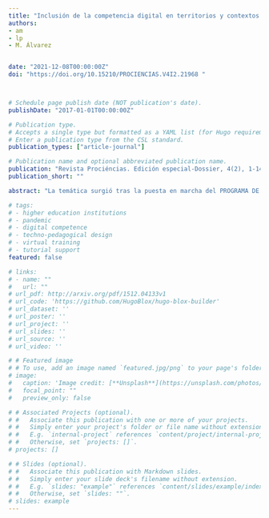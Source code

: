 ```yaml
---
title: "Inclusión de la competencia digital en territorios y contextos institucionales de países de América Latina y el Caribe"
authors:
- am
- lp
- M. Álvarez


date: "2021-12-08T00:00:00Z"
doi: "https://doi.org/10.15210/PROCIENCIAS.V4I2.21968 "



# Schedule page publish date (NOT publication's date).
publishDate: "2017-01-01T00:00:00Z"

# Publication type.
# Accepts a single type but formatted as a YAML list (for Hugo requirements).
# Enter a publication type from the CSL standard.
publication_types: ["article-journal"]

# Publication name and optional abbreviated publication name.
publication: "Revista Prociéncias. Edición especial-Dossier, 4(2), 1-146"
publication_short: ""

abstract: "La temática surgió tras la puesta en marcha del PROGRAMA DE CAPACITACIÓN VIRTUAL DE FORMADORES EN COMPETENCIAS DIGITALES destinado a países de América Latina y el Caribe (ALC) (2021-2022), en el marco del Plan de Transferencia, Intercambio y Gestión de Conocimiento para el Desarrollo de la Cooperación Española en América Latina y el Caribe – INTERCOONECTA (AECID).La cooperación española colabora con ALC a través de diversos programas y organismos, entre ellos AECID, que van contribuyendo y alcanzando tangibles resultados en la región. En todos los ámbitos de la vida “Lo digital” está cada vez más presente alcanzando a los ámbitos educativo, laboral, social, económico, salud, investigación, gestión, etc. Por este motivo, es cada vez más necesario que las personas adquieran un cierto dominio en competencias digitales, siendo una preocupación a nivel internacional, la necesidad de formar a las personas como ciudadanos y ciudadanas del siglo XXI. En ALC, cada país implementa planes individuales de inclusión y/o alfabetización digital. La situación es desigual en cuanto a dominio en competencias digitales, tanto entre países como entre ciudadanos de un mismo país. Las administraciones públicas en sus servicios al ciudadano tienen también notorias diferencias y se evidencian carencias, que se reducirían en la medida que se avance hacia la gestión y prestación de servicios digitales.En este contexto de actuación, se propuso el Programa de capacitación virtual de formadores en competencias digitales que incluye cinco cursos virtuales correspondientes a las cinco competencias digitales y las respectivas subcompetencias, de acuerdo con el Marco Europeo de Competencias Digitales (DIGCOMP). Para su desarrollo, se estableció un consorcio entre la Universidad Nacional de Educación a Distancia (UNED), España, la Organización de Estados Iberoamericanos (OEI) - sede Panamá y el Convenio Andrés Bello (CAB). Y, se creó la Red o Comunidad Virtual de Colaboración y Gestión de Conocimiento en Competencias Digitales-COMPEDIGI[1]El objetivo inicial que definió el Programa, desde una perspectiva amplia en cuanto a responsabilidad social, fue el de contribuir al empoderamiento del gobierno y la sociedad a través de la capacitación en competencias digitales de funcionarios públicos que tuvieran la posibilidad de aplicarlas en sus territorios y contextos; adicionalmente se buscó el fortalecimiento de las instituciones públicas en las que se desempeñan. Se decidió que la consiguiente transferencia en el territorio fuera a través de proyectos de intervención. De los cinco cursos del Programa Intercoonecta (AECID), han finalizado dos de los tres previstos para 2021, correspondiendo el primero a la Competencia Digital de Información y Alfabetización Informacional (16 de marzo - 09 de mayo) y el segundo a la Competencia Digital de Comunicación y Colaboración (20 de mayo - 10 de agosto). Se diseñaron 63 proyectos de intervención en los dos primeros cursos, de los cuales siete fueron seleccionados para la Edición temática, siendo sus autores de: Argentina, Cuba, El Salvador, Perú, Uruguay y Venezuela. La variedad de respuestas encontradas por los autores ante situaciones diversas acontecidas en los ámbitos de actuación de las Instituciones de la administración pública donde laboran tiene un nexo común: las competencias digitales al servicio de los ciudadanos y de las ciudadanas, como una respuesta a las necesidades detectadas en sus funciones laborales y territorios concretos; agravadas por la COVID-19. A continuación, se ofrece una brevísima descripción de los siete artículos, basados en los proyectos, invitando al público interesado a una lectura completa de los mismos en el interior de la Edición temática.[1] http://blogs.uned.es/compedigi/"

# tags:
# - higher education institutions
# - pandemic
# - digital competence
# - techno-pedagogical design
# - virtual training
# - tutorial support
featured: false

# links:
# - name: ""
#   url: ""
# url_pdf: http://arxiv.org/pdf/1512.04133v1
# url_code: 'https://github.com/HugoBlox/hugo-blox-builder'
# url_dataset: ''
# url_poster: ''
# url_project: ''
# url_slides: ''
# url_source: ''
# url_video: ''

# # Featured image
# # To use, add an image named `featured.jpg/png` to your page's folder. 
# image:
#   caption: 'Image credit: [**Unsplash**](https://unsplash.com/photos/jdD8gXaTZsc)'
#   focal_point: ""
#   preview_only: false

# # Associated Projects (optional).
# #   Associate this publication with one or more of your projects.
# #   Simply enter your project's folder or file name without extension.
# #   E.g. `internal-project` references `content/project/internal-project/index.md`.
# #   Otherwise, set `projects: []`.
# projects: []

# # Slides (optional).
# #   Associate this publication with Markdown slides.
# #   Simply enter your slide deck's filename without extension.
# #   E.g. `slides: "example"` references `content/slides/example/index.md`.
# #   Otherwise, set `slides: ""`.
# slides: example
---
```

